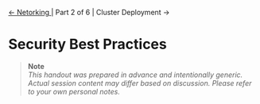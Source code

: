 [&larr; Netorking ](./1-networking.md) | Part 2 of 6 | Cluster Deployment &rarr;

# Security Best Practices

> **Note**   
> _This handout was prepared in advance and intentionally generic. Actual session content may differ based on discussion. Please refer to your own personal notes._